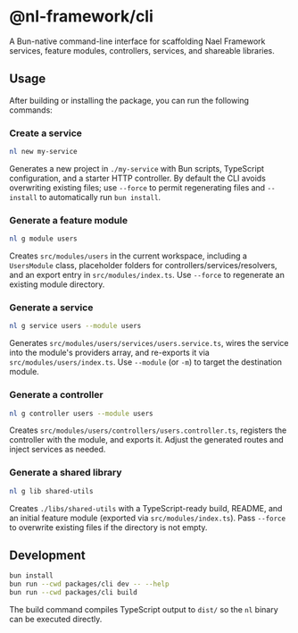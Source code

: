 # @nl-framework/cli

A Bun-native command-line interface for scaffolding Nael Framework services, feature modules, controllers, services, and shareable libraries.

## Usage

After building or installing the package, you can run the following commands:

### Create a service

```bash
nl new my-service
```

Generates a new project in `./my-service` with Bun scripts, TypeScript configuration, and a starter HTTP controller. By default the CLI avoids overwriting existing files; use `--force` to permit regenerating files and `--install` to automatically run `bun install`.

### Generate a feature module

```bash
nl g module users
```

Creates `src/modules/users` in the current workspace, including a `UsersModule` class, placeholder folders for controllers/services/resolvers, and an export entry in `src/modules/index.ts`. Use `--force` to regenerate an existing module directory.

### Generate a service

```bash
nl g service users --module users
```

Generates `src/modules/users/services/users.service.ts`, wires the service into the module's providers array, and re-exports it via `src/modules/users/index.ts`. Use `--module` (or `-m`) to target the destination module.

### Generate a controller

```bash
nl g controller users --module users
```

Creates `src/modules/users/controllers/users.controller.ts`, registers the controller with the module, and exports it. Adjust the generated routes and inject services as needed.

### Generate a shared library

```bash
nl g lib shared-utils
```

Creates `./libs/shared-utils` with a TypeScript-ready build, README, and an initial feature module (exported via `src/modules/index.ts`). Pass `--force` to overwrite existing files if the directory is not empty.

## Development

```bash
bun install
bun run --cwd packages/cli dev -- --help
bun run --cwd packages/cli build
```

The build command compiles TypeScript output to `dist/` so the `nl` binary can be executed directly.
